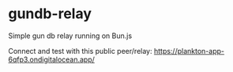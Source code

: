 # gundb-relay
Simple gun db relay running on Bun.js

Connect and test with this public peer/relay: https://plankton-app-6qfp3.ondigitalocean.app/
